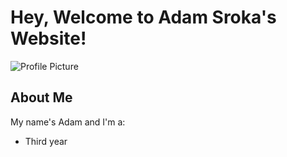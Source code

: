 # Hey, Welcome to Adam Sroka's Website!

![Profile Picture](https://i.kym-cdn.com/photos/images/original/000/431/312/67e.jpg)

## About Me

My name's Adam and I'm a:
- Third year